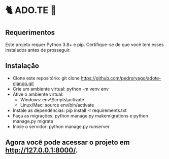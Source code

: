 # 🐈 ADO.TE 🐶


## Requerimentos

Este projeto requer Python 3.8+ e pip. Certifique-se de que você tem esses instalados antes de prosseguir.

## Instalação


- Clone este repositório: git clone https://github.com/pedroryago/adote-django.git
- Crie um ambiente virtual: python -m venv env
- Ative o ambiente virtual:
    - Windows: env\Scripts\activate
    - Linux/Mac: source env/bin/activate
- Instale as dependências: pip install -r requirements.txt
- Faça as migrações: python manage.py makemigrations e python manage.py migrate
- Inicie o servidor: python manage.py runserver


## Agora você pode acessar o projeto em http://127.0.0.1:8000/.


